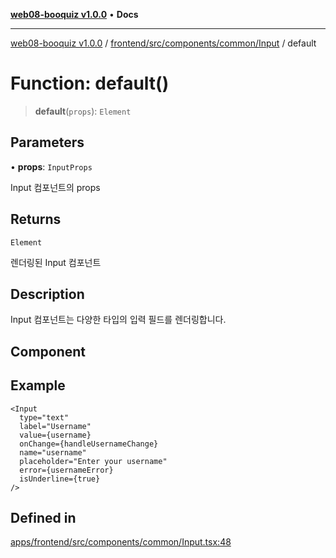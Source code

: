 [**web08-booquiz v1.0.0**](../../../../../../README.md) • **Docs**

***

[web08-booquiz v1.0.0](../../../../../../modules.md) / [frontend/src/components/common/Input](../README.md) / default

# Function: default()

> **default**(`props`): `Element`

## Parameters

• **props**: `InputProps`

Input 컴포넌트의 props

## Returns

`Element`

렌더링된 Input 컴포넌트

## Description

Input 컴포넌트는 다양한 타입의 입력 필드를 렌더링합니다.

## Component

## Example

```tsx
<Input
  type="text"
  label="Username"
  value={username}
  onChange={handleUsernameChange}
  name="username"
  placeholder="Enter your username"
  error={usernameError}
  isUnderline={true}
/>
```

## Defined in

[apps/frontend/src/components/common/Input.tsx:48](https://github.com/boostcampwm-2024/web08-BooQuiz/blob/7476b6206e2a8c55cace72cc6ee6a8796386519f/apps/frontend/src/components/common/Input.tsx#L48)
